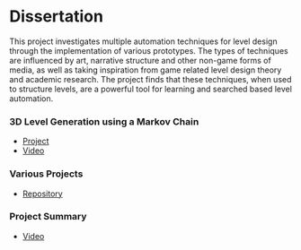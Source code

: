 # Dissertation

This project investigates multiple automation techniques for level design through the implementation of various prototypes. The types of techniques are influenced by art, narrative structure and other non-game forms of media, as well as taking inspiration from game related level design theory and academic research. The project finds that these techniques, when used to structure levels, are a powerful tool for learning and searched based level automation.


### 3D Level Generation using a Markov Chain
- [Project](https://github.com/DudleyHK/Automated-3D-Level-Generation)
- [Video](https://www.youtube.com/watch?v=76XambrRW_M)


### Various Projects
- [Repository](https://github.com/DudleyHK/Investigating-Level-Design-Techniques)


### Project Summary
- [Video](https://www.youtube.com/watch?v=tlCWWixwgvA)



